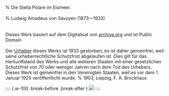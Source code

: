 ﻿% Die Stella Polare im Eismeer.<br /><br />
% Ludwig Amadeus von Savoyen (1873—1933)<br /><br />
<br/>Dieses Werk basiert auf dem Digitalisat von [archive.org](https://archive.org/details/bub_gb_KkQNAQAAIAAJ) und ist Public Domain
  <br /><br />Der [Urheber](https://de.wikipedia.org/wiki/Luigi_Amedeo_di_Savoia-Aosta) dieses Werks ist 1933 gestorben; es ist daher gemeinfrei,
  weil seine urheberrechtliche Schutzfrist abgelaufen ist.
  Dies gilt für das Herkunftsland des Werks und alle weiteren Staaten mit einer
  gesetzlichen Schutzfrist von 70 oder weniger Jahren nach dem Tod des Urhebers.
  Dieses Werk ist gemeinfrei in den Vereinigten Staaten, weil es vor dem 1. Januar 1925 veröffentlicht wurde.
% 1903,	Leipzig, F. A. Brockhaus

:::: {.w-100 .break-before .break-after }
![](cover1.jpg "")
::::
